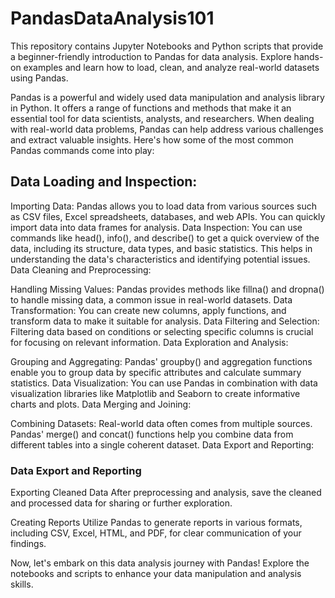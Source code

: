 # PandasDataAnalysis101
This repository contains Jupyter Notebooks and Python scripts that provide a beginner-friendly introduction to Pandas for data analysis. Explore hands-on examples and learn how to load, clean, and analyze real-world datasets using Pandas.

Pandas is a powerful and widely used data manipulation and analysis library in Python. It offers a range of functions and methods that make it an essential tool for data scientists, analysts, and researchers. When dealing with real-world data problems, Pandas can help address various challenges and extract valuable insights. Here's how some of the most common Pandas commands come into play:

## Data Loading and Inspection:

Importing Data: Pandas allows you to load data from various sources such as CSV files, Excel spreadsheets, databases, and web APIs. You can quickly import data into data frames for analysis.
Data Inspection: You can use commands like head(), info(), and describe() to get a quick overview of the data, including its structure, data types, and basic statistics. This helps in understanding the data's characteristics and identifying potential issues.
Data Cleaning and Preprocessing:

Handling Missing Values: Pandas provides methods like fillna() and dropna() to handle missing data, a common issue in real-world datasets.
Data Transformation: You can create new columns, apply functions, and transform data to make it suitable for analysis.
Data Filtering and Selection: Filtering data based on conditions or selecting specific columns is crucial for focusing on relevant information.
Data Exploration and Analysis:

Grouping and Aggregating: Pandas' groupby() and aggregation functions enable you to group data by specific attributes and calculate summary statistics.
Data Visualization: You can use Pandas in combination with data visualization libraries like Matplotlib and Seaborn to create informative charts and plots.
Data Merging and Joining:

Combining Datasets: Real-world data often comes from multiple sources. Pandas' merge() and concat() functions help you combine data from different tables into a single coherent dataset.
Data Export and Reporting:

### Data Export and Reporting
Exporting Cleaned Data
After preprocessing and analysis, save the cleaned and processed data for sharing or further exploration.

Creating Reports
Utilize Pandas to generate reports in various formats, including CSV, Excel, HTML, and PDF, for clear communication of your findings.

Now, let's embark on this data analysis journey with Pandas! Explore the notebooks and scripts to enhance your data manipulation and analysis skills.
